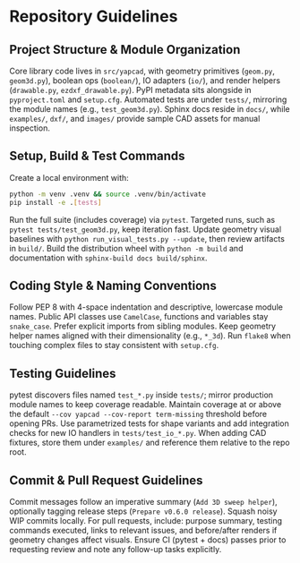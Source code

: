 # Repository Guidelines

## Project Structure & Module Organization
Core library code lives in `src/yapcad`, with geometry primitives (`geom.py`, `geom3d.py`), boolean ops (`boolean/`), IO adapters (`io/`), and render helpers (`drawable.py`, `ezdxf_drawable.py`). PyPI metadata sits alongside in `pyproject.toml` and `setup.cfg`. Automated tests are under `tests/`, mirroring the module names (e.g., `test_geom3d.py`). Sphinx docs reside in `docs/`, while `examples/`, `dxf/`, and `images/` provide sample CAD assets for manual inspection.

## Setup, Build & Test Commands
Create a local environment with:
```bash
python -m venv .venv && source .venv/bin/activate
pip install -e .[tests]
```
Run the full suite (includes coverage) via `pytest`. Targeted runs, such as `pytest tests/test_geom3d.py`, keep iteration fast. Update geometry visual baselines with `python run_visual_tests.py --update`, then review artifacts in `build/`. Build the distribution wheel with `python -m build` and documentation with `sphinx-build docs build/sphinx`.

## Coding Style & Naming Conventions
Follow PEP 8 with 4-space indentation and descriptive, lowercase module names. Public API classes use `CamelCase`, functions and variables stay `snake_case`. Prefer explicit imports from sibling modules. Keep geometry helper names aligned with their dimensionality (e.g., `*_3d`). Run `flake8` when touching complex files to stay consistent with `setup.cfg`.

## Testing Guidelines
pytest discovers files named `test_*.py` inside `tests/`; mirror production module names to keep coverage readable. Maintain coverage at or above the default `--cov yapcad --cov-report term-missing` threshold before opening PRs. Use parametrized tests for shape variants and add integration checks for new IO handlers in `tests/test_io_*.py`. When adding CAD fixtures, store them under `examples/` and reference them relative to the repo root.

## Commit & Pull Request Guidelines
Commit messages follow an imperative summary (`Add 3D sweep helper`), optionally tagging release steps (`Prepare v0.6.0 release`). Squash noisy WIP commits locally. For pull requests, include: purpose summary, testing commands executed, links to relevant issues, and before/after renders if geometry changes affect visuals. Ensure CI (pytest + docs) passes prior to requesting review and note any follow-up tasks explicitly.
